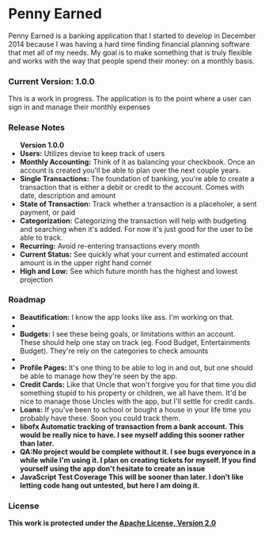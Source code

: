 <h1>Penny Earned</h1>
<p>Penny Earned is a banking application that I started to develop in December 2014 because I was having a hard time finding
financial planning software that met all of my needs. My goal is to make something that is truly flexible and works with the
way that people spend their money: on a monthly basis.</p>

<h3>Current Version: 1.0.0</h3>
<p>This is a work in progress. The application is to the point where a user can sign in and manage their monthly expenses</p>

<h3>Release Notes</h3>
<ul><b>Version 1.0.0</b>
<li><b>Users:</b> Utilizes devise to keep track of users</li>
<li><b>Monthly Accounting:</b> Think of it as balancing your checkbook. Once an account is created you'll be able to plan over the next couple years.</li>
<li><b>Single Transactions:</b> The foundation of banking, you're able to create a transaction that is either a debit or credit to the account. Comes with date, description and amount</li>
<li><b>State of Transaction:</b> Track whether a transaction is a placeholer, a sent payment, or paid</li>
<li><b>Categorization:</b> Categorizing the transaction will help with budgeting and searching when it's added. For now it's just good for the user to be able to track.</li>
<li><b>Recurring:</b> Avoid re-entering transactions every month</li>
<li><b>Current Status:</b> See quickly what your current and estimated account amount is in the upper right hand corner</li>
<li><b>High and Low:</b> See which future month has the highest and lowest projection</li>
</ul>

<h3>Roadmap</h3>

<ul>
<li><b>Beautification:</b> I know the app looks like ass. I'm working on that.<li>
<li><b>Budgets:</b> I see these being goals, or limitations within an account. These should help one stay on track (eg. Food Budget, Entertainments Budget). They're rely on the categories to check amounts<li>
<li><b>Profile Pages:</b> It's one thing to be able to log in and out, but one should be able to manage how they're seen by the app.</li>
<li><b>Credit Cards:</b> Like that Uncle that won't forgive you for that time you did something stupid to his property or children, we all have them. It'd be nice to manage those Uncles with the app, but I'll settle for credit cards.</li>
<li><b>Loans:</b> If you've been to school or bought a house in your life time you probably have these. Soon you could track them.</li>
<li><b>libofx<b> Automatic tracking of transaction from a bank account. This would be really nice to have. I see myself adding this sooner rather than later.</li>
<li><b>QA:</b>No project would be complete without it. I see bugs everyonce in a while while I'm using it. I plan on creating tickets for myself. If you find yourself using the app don't hesitate to create an issue</li>
<li><b>JavaScript Test Coverage</b> This will be sooner than later. I don't like letting code hang out untested, but here I am doing it.</li>
</ul>

<h3>License</h3>
<p>
This work is protected under the <a href="http://www.apache.org/licenses/LICENSE-2.0" target="_blank">Apache License, Version 2.0</a>
</p>

